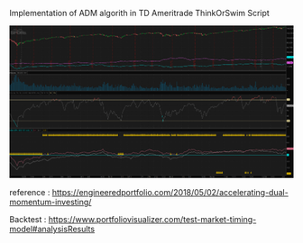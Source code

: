 Implementation of ADM algorith in TD Ameritrade ThinkOrSwim Script 

![TD simulation](https://github.com/rching/adm/blob/master/adm-td.png)


reference : https://engineeredportfolio.com/2018/05/02/accelerating-dual-momentum-investing/

Backtest : https://www.portfoliovisualizer.com/test-market-timing-model#analysisResults
